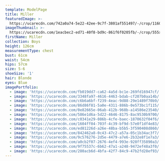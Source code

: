 ```yaml
---
template: ModelPage
title: Miller
featuredImage: >-
  https://ucarecdn.com/742a0a74-5e22-42ee-9c7f-3801af551497/-/crop/1160x671/0,42/-/preview/
imageThumbnail: >-
  https://ucarecdn.com/1eacbec2-ed71-40f8-bd9c-861f6f0205fb/-/crop/555x738/394,271/-/preview/
firstName: Miller
collection: Boys
height: 126cm
measurementType: chest
bust: 61cm
waist: 54cm
hips: 57cm
size: 5-6
shoeSize: '1'
hair: Blonde
eyes: Blue
imagePortfolio:
  - image: 'https://ucarecdn.com/fb019dd7-ca62-4a5d-bc1e-269fd16947cf/'
  - image: 'https://ucarecdn.com/3348fa97-4616-4463-bdab-cf207b0aa14b/'
  - image: 'https://ucarecdn.com/c6b6a6bf-f239-4eac-9d88-29e1489f70b9/'
  - image: 'https://ucarecdn.com/86d86f81-5a0e-4311-886b-0e573bc1f115/'
  - image: 'https://ucarecdn.com/0e82665e-06ab-412b-968b-a14586e23540/'
  - image: 'https://ucarecdn.com/586e1d6a-5d22-4646-8175-8ac9530b9700/'
  - image: 'https://ucarecdn.com/c0341e29-086b-4cfe-baec-1870632f04f6/'
  - image: 'https://ucarecdn.com/1604ff04-703f-4c39-bf9d-57e0f1df4e83/'
  - image: 'https://ucarecdn.com/ed81226d-a26e-48ba-b5b5-3f590408d860/'
  - image: 'https://ucarecdn.com/842462a8-0c43-47c2-a57a-05c1b34ac3f7/'
  - image: 'https://ucarecdn.com/9c576276-2d5e-4479-a7e6-2b32e8f1e7a3/'
  - image: 'https://ucarecdn.com/a0cb2f07-2676-4ef4-993e-928ff35890a3/'
  - image: 'https://ucarecdn.com/9f75537c-6b62-47a1-a248-9472ef48a3f0/'
  - image: 'https://ucarecdn.com/280acb6d-4bfa-42f7-84c9-47b2fd28ef93/'
---
```


